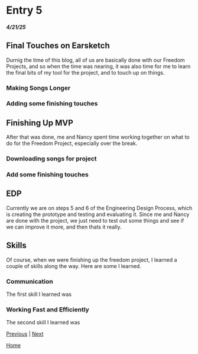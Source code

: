 # Entry 5
##### 4/21/25

## Final Touches on Earsketch
Durnig the time of this blog, all of us are basically done with our Freedom Projects, and so when the time was nearing, it was also time for me to learn the final bits of my tool for the project, and to touch up on things.

### Making Songs Longer

### Adding some finishing touches


## Finishing Up MVP
After that was done, me and Nancy spent time working together on what to do for the Freedom Project, especially over the break.

### Downloading songs for project


### Add some finishing touches


## EDP
Currently we are on steps 5 and 6 of the Engineering Design Process, which is creating the prototype and testing and evaluating it. Since me and Nancy are done with the project, we just need to test out some things and see if we can improve it more, and then thats it really.

## Skills
Of course, when we were finishing up the freedom project, I learned a couple of skills along the way. Here are some I learned.

### Communication
The first skill I learned was 

### Working Fast and Efficiently
The second skill I learned was 

[Previous](entry04.md) | [Next](entry06.md)

[Home](../README.md)
